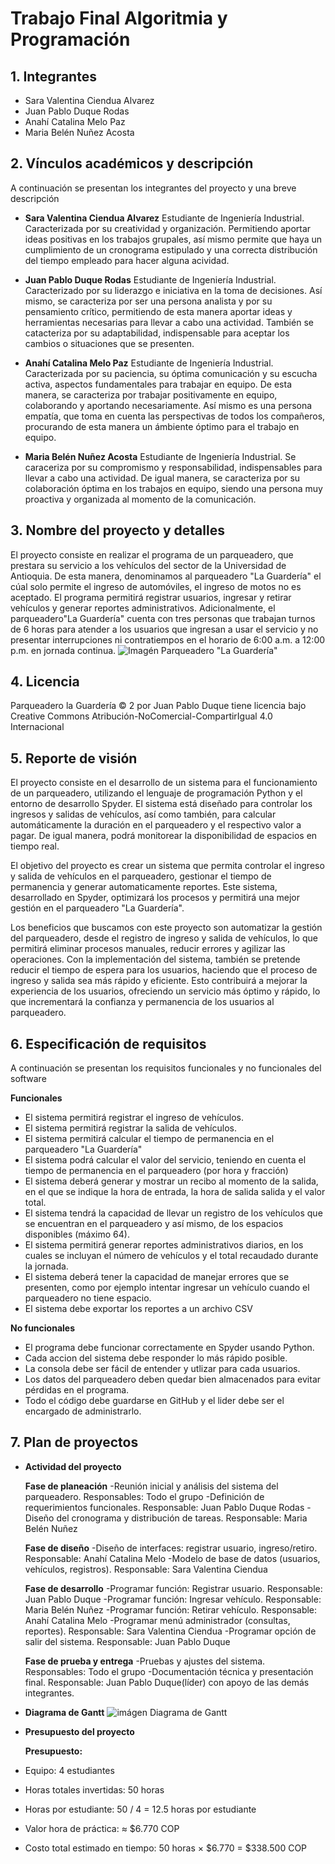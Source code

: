 # Trabajo Final Algoritmia y Programación

## 1. Integrantes
- Sara Valentina Ciendua Alvarez
- Juan Pablo Duque Rodas
- Anahí Catalina Melo Paz
- Maria Belén Nuñez Acosta

## 2. Vínculos académicos y descripción
A continuación se presentan los integrantes del proyecto y una breve descripción

- **Sara Valentina Ciendua Alvarez**
Estudiante de Ingeniería Industrial. Caracterizada por su creatividad y organización. Permitiendo aportar ideas positivas en los trabajos grupales, así mismo permite que haya un cumplimiento de un cronograma estipulado y una correcta distribución del tiempo empleado para hacer alguna acividad. 

- **Juan Pablo Duque Rodas**
Estudiante de Ingeniería Industrial. Caracterizado por su liderazgo e iniciativa en la toma de decisiones. Así mismo, se caracteriza por ser una persona analista y por su pensamiento crítico, permitiendo de esta manera aportar ideas y herramientas necesarias para llevar a cabo una actividad. También se catacteriza por su adaptabilidad, indispensable para aceptar los cambios o situaciones que se presenten.

- **Anahí Catalina Melo Paz**
Estudiante de Ingeniería Industrial. Caracterizada por su paciencia, su óptima comunicación y su escucha activa, aspectos fundamentales para trabajar en equipo. De esta manera, se caracteriza por trabajar positivamente en equipo, colaborando y aportando necesariamente. Así mismo es una persona empatía, que toma en cuenta las perspectivas de todos los compañeros, procurando de esta manera un ámbiente óptimo para el trabajo en equipo.

- **Maria Belén Nuñez Acosta**
Estudiante de Ingeniería Industrial. Se caraceriza por su compromismo y responsabilidad, indispensables para llevar a cabo una actividad. De igual manera, se caracteriza por su colaboración óptima en los trabajos en equipo, siendo una persona muy proactiva y organizada al momento de la comunicación.

## 3. Nombre del proyecto y detalles
El proyecto consiste en realizar el programa de un parqueadero, que prestara su servicio a los vehículos del sector de la Universidad de Antioquia. De esta manera, denominamos al parqueadero "La Guardería" el cúal solo permite el ingreso de automóviles, el ingreso de motos no es aceptado. El programa permitirá registrar usuarios, ingresar y retirar vehículos y generar reportes administrativos. Adicionalmente, el parqueadero"La Guardería" cuenta con tres personas que trabajan turnos de 6 horas para atender a los usuarios que ingresan a usar el servicio y no presentar interrupciones ni contratiempos en el horario de 6:00 a.m. a 12:00 p.m. en jornada continua. 
![Imagén Parqueadero "La Guardería"]([https://i.imgur.com/mTvH2EG.jpeg])

## 4. Licencia
Parqueadero la Guardería © 2 por Juan Pablo Duque tiene licencia bajo Creative Commons Atribución-NoComercial-CompartirIgual 4.0 Internacional 

## 5. Reporte de visión
El proyecto consiste en el desarrollo de un sistema para el funcionamiento de un parqueadero, utilizando el lenguaje de programación Python y el entorno de desarrollo Spyder. El sistema está diseñado para controlar los ingresos y salidas de vehículos, así como también, para calcular automáticamente la duración en el parqueadero y el respectivo valor a pagar. De igual manera, podrá monitorear la disponibilidad de espacios en tiempo real.

El objetivo del proyecto es crear un sistema que permita controlar el ingreso y salida de vehículos en el parqueadero, gestionar el tiempo de permanencia y generar automaticamente reportes. Este sistema, desarrollado en Spyder, optimizará los procesos y permitirá una mejor gestión en el parqueadero "La Guardería".

Los beneficios que buscamos con este proyecto son automatizar la gestión del parqueadero, desde el registro de ingreso y salida de vehículos, lo que permitirá eliminar procesos manuales, reducir errores y agilizar las operaciones. Con la implementación del sistema, también se pretende reducir el tiempo de espera para los usuarios, haciendo que el proceso de ingreso y salida sea más rápido y eficiente. Esto contribuirá a mejorar la experiencia de los usuarios, ofreciendo un servicio más óptimo y rápido, lo que incrementará la confianza y permanencia de los usuarios al parqueadero.

## 6. Especificación de requisitos
A continuación se presentan los requisitos funcionales y no funcionales del software

**Funcionales**
- El sistema permitirá registrar el ingreso de vehículos.
- El sistema permitirá registrar la salida de vehículos.
- El sistema permitirá calcular el tiempo de permanencia en el parqueadero "La Guardería"
- El sistema podrá calcular el valor del servicio, teniendo en cuenta el tiempo de permanencia en el parqueadero (por hora y fracción)
- El sistema deberá generar y mostrar un recibo al momento de la salida, en el que se indique la hora de entrada, la hora de salida salida y el valor total.
- El sistema tendrá la capacidad de llevar un registro de los vehículos que se encuentran en el parqueadero y así mismo, de los espacios disponibles (máximo 64).
- El sistema permitirá generar reportes administrativos diarios, en los cuales se incluyan el número de vehículos y el total recaudado durante la jornada.
- El sistema deberá tener la capacidad de manejar errores que se presenten, como por ejemplo intentar ingresar un vehículo cuando el parqueadero no tiene espacio.
- El sistema debe exportar los reportes a un archivo CSV
  
**No funcionales**
- El programa debe funcionar correctamente en Spyder usando Python.
- Cada accion del sistema debe responder lo más rápido posible.
- La consola debe ser fácil de entender y utlizar para cada usuarios.
- Los datos del parqueadero deben quedar bien almacenados para evitar pérdidas en el programa.
- Todo el código debe guardarse en GitHub y el lider debe ser el encargado de administrarlo.
  
## 7. Plan de proyectos
- **Actividad del proyecto**

  **Fase de planeación**
-Reunión inicial y análisis del sistema del parqueadero. Responsables: Todo el grupo
-Definición de requerimientos funcionales. Responsable: Juan Pablo Duque Rodas
-Diseño del cronograma y distribución de tareas. Responsable: Maria Belén Nuñez
  
  **Fase de diseño**
-Diseño de interfaces: registrar usuario, ingreso/retiro. Responsable: Anahí Catalina Melo
-Modelo de base de datos (usuarios, vehículos, registros). Responsable: Sara Valentina Ciendua
  
  **Fase de desarrollo**
-Programar función: Registrar usuario. Responsable:	Juan Pablo Duque
-Programar función: Ingresar vehículo. Responsable: Maria Belén Nuñez
-Programar función: Retirar vehículo. Responsable: Anahí Catalina Melo
-Programar menú administrador (consultas, reportes). Responsable:	Sara Valentina Ciendua
-Programar opción de salir del sistema. Responsable:	Juan Pablo Duque

  **Fase de prueba y entrega**
-Pruebas y ajustes del sistema. Responsables: Todo el grupo
-Documentación técnica y presentación final. Responsable: Juan Pablo Duque(líder) con apoyo de las demás integrantes.

- **Diagrama de Gantt**
![imágen Diagrama de Gantt]([https://github.com/user-attachments/assets/7dbfa5d4-3bcb-48b6-bc32-9d84ee90a9c2])

- **Presupuesto del proyecto**
  
  **Presupuesto:**
- Equipo: 4 estudiantes
- Horas totales invertidas: 50 horas
- Horas por estudiante: 50 / 4 = 12.5 horas por estudiante
- Valor hora de práctica: ≈ $6.770 COP
- Costo total estimado en tiempo: 50 horas × $6.770 = $338.500 COP
